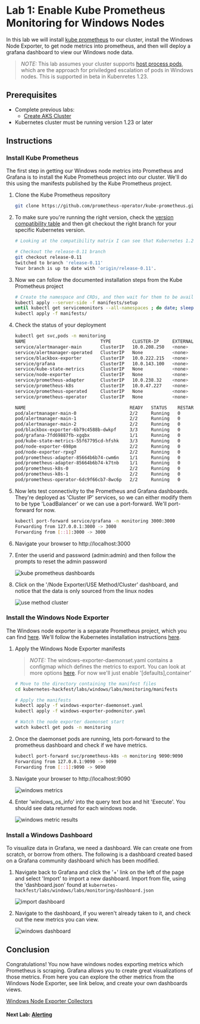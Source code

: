 # Lab 1: Enable Kube Prometheus Monitoring for Windows Nodes

In this lab we will install [kube prometheus](https://github.com/prometheus-operator/kube-prometheus/blob/main/README.md) to our cluster, install the Windows Node Exporter, to get node metrics into prometheus, and then will deploy a grafana dashboard to view our Windows node data.

>*NOTE:* This lab assumes your cluster supports [host process pods](https://kubernetes.io/docs/tasks/configure-pod-container/create-hostprocess-pod/), which are the approach for priviledged escalation of pods in Windows nodes. This is supported in beta in Kubenretes 1.23.

## Prerequisites

* Complete previous labs:
    * [Create AKS Cluster](../create-aks-cluster/README.md)
* Kubernetes cluster must be running version 1.23 or later

## Instructions

### Install Kube Prometheus

The first step in getting our Windows node metrics into Prometheus and Grafana is to install the Kube Prometheus project into our cluster. We'll do this using the manifests published by the Kube Prometheus project.

1. Clone the Kube Prometheus repository

    ```bash
    git clone https://github.com/prometheus-operator/kube-prometheus.git
    ```

1. To make sure you're running the right version, check the [version compatibility table](https://github.com/prometheus-operator/kube-prometheus#compatibility) and then git checkout the right branch for your specific Kubernetes version. 

    ```bash
    # Looking at the compatibility matrix I can see that Kubernetes 1.24 is compatible with Kube Prometheus release-0.11

    # Checkout the release-0.11 branch
    git checkout release-0.11
    Switched to branch 'release-0.11'
    Your branch is up to date with 'origin/release-0.11'.
    ```

1. Now we can follow the documented installation steps from the Kube Prometheus project

    ```bash
    # Create the namespace and CRDs, and then wait for them to be available before creating the remaining resources
    kubectl apply --server-side -f manifests/setup
    until kubectl get servicemonitors --all-namespaces ; do date; sleep 1; echo ""; done
    kubectl apply -f manifests/
    ```

1. Check the status of your deployment

    ```bash
    kubectl get svc,pods -n monitoring
    NAME                            TYPE        CLUSTER-IP     EXTERNAL-IP   PORT(S)                      AGE
    service/alertmanager-main       ClusterIP   10.0.208.250   <none>        9093/TCP,8080/TCP            4h34m
    service/alertmanager-operated   ClusterIP   None           <none>        9093/TCP,9094/TCP,9094/UDP   4h30m
    service/blackbox-exporter       ClusterIP   10.0.222.215   <none>        9115/TCP,19115/TCP           4h34m
    service/grafana                 ClusterIP   10.0.143.100   <none>        3000/TCP                     4h34m
    service/kube-state-metrics      ClusterIP   None           <none>        8443/TCP,9443/TCP            4h34m
    service/node-exporter           ClusterIP   None           <none>        9100/TCP                     4h34m
    service/prometheus-adapter      ClusterIP   10.0.238.32    <none>        443/TCP                      4h33m
    service/prometheus-k8s          ClusterIP   10.0.47.227    <none>        9090/TCP,8080/TCP            4h33m
    service/prometheus-operated     ClusterIP   None           <none>        9090/TCP                     4h30m
    service/prometheus-operator     ClusterIP   None           <none>        8443/TCP                     4h33m

    NAME                                       READY   STATUS    RESTARTS   AGE
    pod/alertmanager-main-0                    2/2     Running   0          4h30m
    pod/alertmanager-main-1                    2/2     Running   0          4h30m
    pod/alertmanager-main-2                    2/2     Running   0          4h30m
    pod/blackbox-exporter-6b79c4588b-dwkpf     3/3     Running   0          4h34m
    pod/grafana-7fd69887fb-xgqbx               1/1     Running   0          4h34m
    pod/kube-state-metrics-55f67795cd-hfshk    3/3     Running   0          4h34m
    pod/node-exporter-698pm                    2/2     Running   0          4h34m
    pod/node-exporter-rpxg7                    2/2     Running   0          4h30m
    pod/prometheus-adapter-85664b6b74-cwm6n    1/1     Running   0          4h33m
    pod/prometheus-adapter-85664b6b74-k7tnb    1/1     Running   0          4h33m
    pod/prometheus-k8s-0                       2/2     Running   0          4h30m
    pod/prometheus-k8s-1                       2/2     Running   0          4h30m
    pod/prometheus-operator-6dc9f66cb7-8wc6p   2/2     Running   0          4h33m
    ```

1. Now lets test connectivity to the Prometheus and Grafana dashboards. They're deployed as 'Cluster IP' services, so we can either modify them to be type 'LoadBalancer' or we can use a port-forward. We'll port-forward for now.

    ```bash
    kubectl port-forward service/grafana -n monitoring 3000:3000
    Forwarding from 127.0.0.1:3000 -> 3000
    Forwarding from [::1]:3000 -> 3000
    ```

1. Navigate your browser to http://localhost:3000
   
1. Enter the userid and password (admin:admin) and then follow the prompts to reset the admin password

    ![kube prometheus dashboards](../../assets/img/prom-dashboards.jpg)

1. Click on the '/Node Exporter/USE Method/Cluster' dashboard, and notice that the data is only sourced from the linux nodes

    ![use method cluster](../../assets/img/use-method-cluster.jpg)

### Install the Windows Node Exporter

The Windows node exporter is a separate Prometheus project, which you can find [here](https://github.com/prometheus-community/windows_exporter). We'll follow the Kubernetes installation instructions [here](https://github.com/prometheus-community/windows_exporter/blob/master/kubernetes/kubernetes.md).


1. Apply the Windows Node Exporter manifests

    > *NOTE:* The windows-exporter-daemonset.yaml contains a configmap which defines the metrics to export. You can look at more options [here](https://github.com/prometheus-community/windows_exporter/blob/master/README.md#collectors). For now we'll just enable '[defaults],container'

    ```bash
    # Move to the directory containing the manifest files
    cd kubernetes-hackfest/labs/windows/labs/monitoring/manifests

    # Apply the manifests
    kubectl apply -f windows-exporter-daemonset.yaml
    kubectl apply -f windows-exporter-podmonitor.yaml

    # Watch the node exporter daemonset start
    watch kubectl get pods -n monitoring
    ```

1. Once the daemonset pods are running, lets port-forward to the prometheus dashboard and check if we have metrics.

    ```bash
    kubectl port-forward svc/prometheus-k8s -n monitoring 9090:9090
    Forwarding from 127.0.0.1:9090 -> 9090
    Forwarding from [::1]:9090 -> 9090
    ```

1. Navigate your browser to http://localhost:9090

    ![windows metrics](../../assets/img/windows-metrics.jpg)

1. Enter 'windows_os_info' into the query text box and hit 'Execute'. You should see data returned for each windows node.

    ![windows metric results](../../assets/img/windows-metric-results.jpg)

### Install a Windows Dashboard

To visualize data in Grafana, we need a dashboard. We can create one from scratch, or borrow from others. The following is a dashboard created based on a Grafana community dashboard which has been modified.

1. Navigate back to Grafana and click the '+' link on the left of the page and select 'Import' to import a new dashboard. Import from file, using the 'dashboard.json' found at ```kubernetes-hackfest/labs/windows/labs/monitoring/dashboard.json```

    ![import dashboard](../../assets/img/import-dashboard.jpg)

1. Navigate to the dashboard, if you weren't already taken to it, and check out the new metrics you can view.

    ![windows dashboard](../../assets/img/windows-dashboard.jpg)

## Conclusion

Congratulations! You now have windows nodes exporting metrics which Prometheus is scraping. Grafana allows you to create great visualizations of those metrics. From here you can explore the other metrics from the Windows Node Exporter, see link below, and create your own dashboards views.

[Windows Node Exporter Collectors](https://github.com/prometheus-community/windows_exporter#collectors)


#### Next Lab: [Alerting](./alerting-part1.md)
